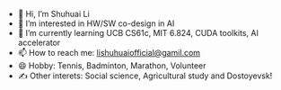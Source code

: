 - 👋 Hi, I’m Shuhuai Li
- 👀 I’m interested in HW/SW co-design in AI
- 🌱 I’m currently learning UCB CS61c, MIT 6.824, CUDA toolkits, AI accelerator
- 📫 How to reach me: lishuhuaiofficial@gamil.com
- 😄 Hobby: Tennis, Badminton, Marathon, Volunteer
- ✍ Other interets: Social science, Agricultural study and Dostoyevsk!

<!---
lshAlgorithm/lshAlgorithm is a ✨ special ✨ repository because its `README.md` (this file) appears on your GitHub profile.
You can click the Preview link to take a look at your changes.
--->
